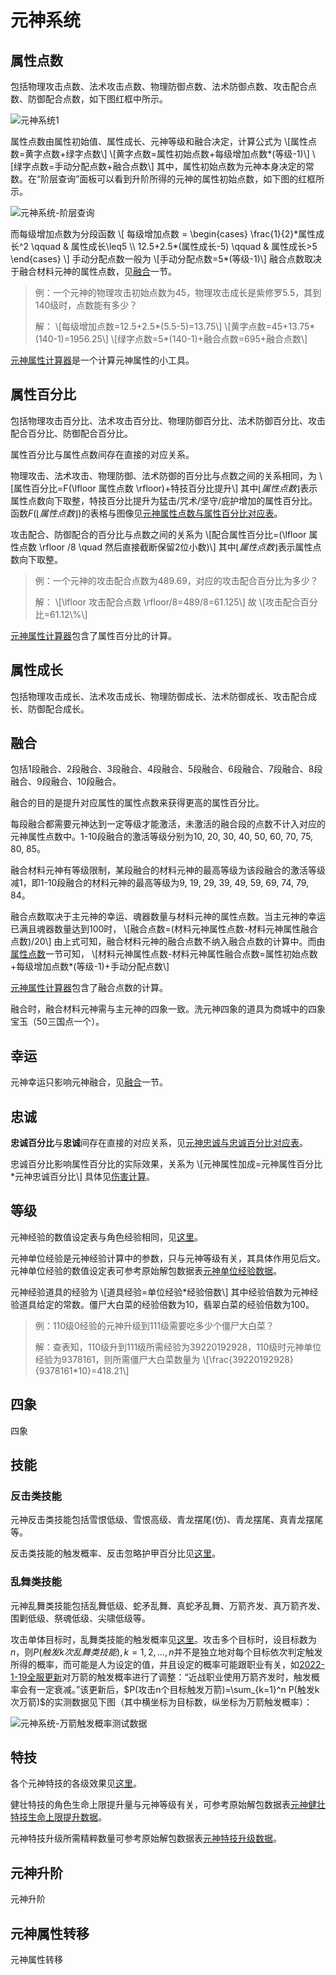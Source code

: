 # 元神系统

## 属性点数

包括物理攻击点数、法术攻击点数、物理防御点数、法术防御点数、攻击配合点数、防御配合点数，如下图红框中所示。

![元神系统1](元神系统-属性点数.png)

属性点数由属性初始值、属性成长、元神等级和融合决定，计算公式为
\\[属性点数=黄字点数+绿字点数\\]
\\[黄字点数=属性初始点数+每级增加点数*(等级-1)\\]
\\[绿字点数=手动分配点数+融合点数\\]
其中，属性初始点数为元神本身决定的常数。在“阶层查询”面板可以看到升阶所得的元神的属性初始点数，如下图的红框所示。

![元神系统-阶层查询](元神系统-阶层查询.png)

而每级增加点数为分段函数
\\[
每级增加点数 =
\begin{cases}
   \frac{1}{2}\*属性成长^2 \qquad & 属性成长\leq5 \\\\
   12.5+2.5*(属性成长-5) \qquad & 属性成长>5
\end{cases}
\\]
手动分配点数一般为
\\[手动分配点数=5*(等级-1)\\]
融合点数取决于融合材料元神的属性点数，见[融合](#融合)一节。

> 例：一个元神的物理攻击初始点数为45，物理攻击成长是紫修罗5.5，其到140级时，点数能有多少？
>
> 解：
> \\[每级增加点数=12.5+2.5*(5.5-5)=13.75\\]
> \\[黄字点数=45+13.75*(140-1)=1956.25\\]
> \\[绿字点数=5*(140-1)+融合点数=695+融合点数\\]

[元神属性计算器][元神属性计算器]是一个计算元神属性的小工具。

## 属性百分比

包括物理攻击百分比、法术攻击百分比、物理防御百分比、法术防御百分比、攻击配合百分比、防御配合百分比。

属性百分比与属性点数间存在直接的对应关系。

物理攻击、法术攻击、物理防御、法术防御的百分比与点数之间的关系相同，为
\\[属性百分比=F(\lfloor 属性点数 \rfloor)+特技百分比提升\\]
其中$\lfloor 属性点数 \rfloor$表示属性点数向下取整，特技百分比提升为猛击/咒术/坚守/庇护增加的属性百分比。函数$F(\lfloor 属性点数 \rfloor)$的表格与图像见[元神属性点数与属性百分比对应表](元神属性点数与属性百分比对应表.md)。

攻击配合、防御配合的百分比与点数之间的关系为
\\[配合属性百分比=(\lfloor 属性点数 \rfloor /8 \quad 然后直接截断保留2位小数)\\]
其中$\lfloor 属性点数 \rfloor$表示属性点数向下取整。

> 例：一个元神的攻击配合点数为489.69，对应的攻击配合百分比为多少？
>
> 解：
> \\[\lfloor 攻击配合点数 \rfloor/8=489/8=61.125\\]
> 故
> \\[攻击配合百分比=61.12\\%\\]

[元神属性计算器][元神属性计算器]包含了属性百分比的计算。

## 属性成长

包括物理攻击成长、法术攻击成长、物理防御成长、法术防御成长、攻击配合成长、防御配合成长。

## 融合

包括1段融合、2段融合、3段融合、4段融合、5段融合、6段融合、7段融合、8段融合、9段融合、10段融合。

融合的目的是提升对应属性的属性点数来获得更高的属性百分比。

每段融合都需要元神达到一定等级才能激活，未激活的融合段的点数不计入对应的元神属性点数中。1-10段融合的激活等级分别为10, 20, 30, 40, 50, 60, 70, 75, 80, 85。

融合材料元神有等级限制，某段融合的材料元神的最高等级为该段融合的激活等级减1，即1-10段融合的材料元神的最高等级为9, 19, 29, 39, 49, 59, 69, 74, 79, 84。

融合点数取决于主元神的幸运、魂器数量与材料元神的属性点数。当主元神的幸运已满且魂器数量达到100时，
\\[融合点数=(材料元神属性点数-材料元神属性融合点数)/20\\]
由上式可知，融合材料元神的融合点数不纳入融合点数的计算中。而由[属性点数](#属性点数)一节可知，
\\[材料元神属性点数-材料元神属性融合点数=属性初始点数+每级增加点数*(等级-1)+手动分配点数\\]

[元神属性计算器][元神属性计算器]包含了融合点数的计算。

融合时，融合材料元神需与主元神的四象一致。洗元神四象的道具为商城中的四象宝玉（50三国点一个）。

## 幸运

元神幸运只影响元神融合，见[融合](#融合)一节。

## 忠诚

**忠诚百分比**与**忠诚**间存在直接的对应关系，见[元神忠诚与忠诚百分比对应表](元神忠诚与忠诚百分比对应表.md)。

忠诚百分比影响属性百分比的实际效果，关系为
\\[元神属性加成=元神属性百分比*元神忠诚百分比\\]
具体见[伤害计算](伤害计算.md)。

## 等级

元神经验的数值设定表与角色经验相同，见[这里](角色经验表.md)。

元神单位经验是元神经验计算中的参数，只与元神等级有关，其具体作用见后文。元神单位经验的数值设定表可参考原始解包数据表[元神单位经验数据][元神单位经验数据]。

元神经验道具的经验为
\\[道具经验=单位经验\*经验倍数\\]
其中经验倍数为元神经验道具给定的常数。僵尸大白菜的经验倍数为10，翡翠白菜的经验倍数为100。

> 例：110级0经验的元神升级到111级需要吃多少个僵尸大白菜？
>
> 解：查表知，110级升到111级所需经验为39220192928，110级时元神单位经验为9378161，则所需僵尸大白菜数量为
> \\[\frac{39220192928}{9378161*10}=418.21\\]

## 四象

四象

## 技能

### 反击类技能

元神反击类技能包括雪恨低级、雪恨高级、青龙摆尾(仿)、青龙摆尾、真青龙摆尾等。

反击类技能的触发概率、反击忽略护甲百分比见[这里](元神反击类技能数据表.md)。

### 乱舞类技能

元神乱舞类技能包括乱舞低级、蛇矛乱舞、真蛇矛乱舞、万箭齐发、真万箭齐发、围剿低级、祭魂低级、尖啸低级等。

攻击单体目标时，乱舞类技能的触发概率见[这里](元神乱舞类技能数据表.md)。攻击多个目标时，设目标数为$n$，则$P(触发k次乱舞类技能), k=1, 2, ..., n$并不是独立地对每个目标依次判定触发所得的概率，而可能是人为设定的值，并且设定的概率可能跟职业有关，如[2022-1-19全服更新](https://sg.qq.com/webplat/info/news_version3/159/24483/24484/24485/m17776/202201/908368.shtml)对万箭的触发概率进行了调整：“近战职业使用万箭齐发时，触发概率会有一定衰减。”该更新后，$P(攻击n个目标触发万箭)=\sum_{k=1}^n P(触发k次万箭)$的实测数据见下图（其中横坐标为目标数，纵坐标为万箭触发概率）：

![元神系统-万箭触发概率测试数据](元神系统-万箭触发概率测试数据.jpg)

## 特技

各个元神特技的各级效果见[这里](元神特技效果表.md)。

健壮特技的角色生命上限提升量与元神等级有关，可参考原始解包数据表[元神健壮特技生命上限提升数据][元神健壮特技生命上限提升数据]。

元神特技升级所需精粹数量可参考原始解包数据表[元神特技升级数据][元神特技升级数据]。

## 元神升阶

元神升阶

## 元神属性转移

元神属性转移

[元神属性计算器]: http://124.222.71.158/apps/实用计算器/元神属性计算器
[元神单位经验数据]: https://view.officeapps.live.com/op/view.aspx?src=https://cloud.tsinghua.edu.cn/f/bb125c54f1f54224965d/?dl=1
[元神健壮特技生命上限提升数据]: https://view.officeapps.live.com/op/view.aspx?src=https://cloud.tsinghua.edu.cn/f/8ea783ec407746ee9465/?dl=1
[元神特技升级数据]: https://view.officeapps.live.com/op/view.aspx?src=https://cloud.tsinghua.edu.cn/f/c9f2bfd1382e41409b74/?dl=1
